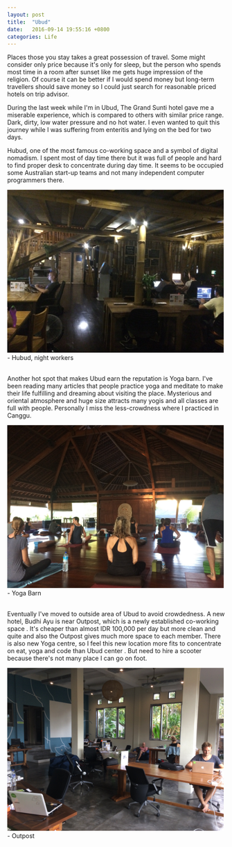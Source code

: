 ```yaml
---
layout: post
title:  "Ubud"
date:   2016-09-14 19:55:16 +0800
categories: Life
---
```




Places those you stay takes a great possession of travel. Some might consider only price because it's only for sleep, but the person who spends most time in a room after sunset like me gets huge impression of the religion. Of course it can be better if I would spend money but long-term travellers should save money so I could just search for reasonable priced hotels on trip advisor.

During the last week while I'm in Ubud, The Grand Sunti hotel gave me a miserable experience, which is compared to others with similar price range. Dark, dirty, low water pressure and no hot water. I even wanted to quit this journey while I was suffering from enteritis and lying on the bed for two days.

Hubud, one of the most famous co-working space and a symbol of digital nomadism. I spent most of day time there but it was full of people and hard to find proper desk to concentrate during day time. It seems to be occupied some Australian start-up teams and not many independent computer programmers there.

<img src="/assets/IMG_0762.JPG" width="500px">
<br/>
- Hubud, night workers
<br/>
<br/>

Another hot spot that makes Ubud earn the reputation is Yoga barn. I've been reading many articles that people practice yoga and meditate to make their life fulfilling and dreaming about visiting the place. Mysterious and oriental atmosphere and huge size attracts many yogis and all classes are full with people. Personally I miss the less-crowdness where I practiced in Canggu.

<img src="/assets/IMG_0760.JPG" width="500px">
<br/>
- Yoga Barn
<br/>
<br/>

Eventually I've moved to outside area of Ubud to avoid crowdedness. A new hotel, Budhi Ayu is near Outpost, which is a newly established co-working space . It's cheaper than almost IDR 100,000 per day but more clean and quite and also the Outpost gives much more space to each member. There is also new Yoga centre, so I feel this new location more fits to concentrate on eat, yoga and code than Ubud center . But need to hire a scooter because there's not many place I can go on foot.

<img src="/assets/IMG_0785.JPG" width="500px">
<br/>
- Outpost
<br/>
<br/>
